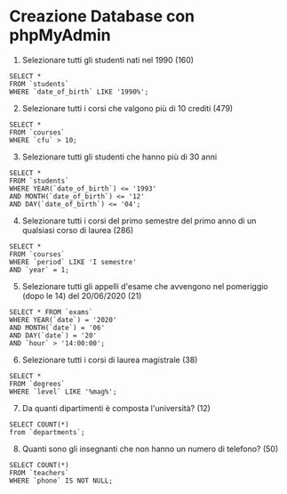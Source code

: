 # Creazione Database con phpMyAdmin

1. Selezionare tutti gli studenti nati nel 1990 (160)
```
SELECT * 
FROM `students`
WHERE `date_of_birth` LIKE '1990%';
```

2. Selezionare tutti i corsi che valgono più di 10 crediti (479)
```
SELECT * 
FROM `courses`
WHERE `cfu` > 10;
```

3. Selezionare tutti gli studenti che hanno più di 30 anni
```
SELECT *
FROM `students`
WHERE YEAR(`date_of_birth`) <= '1993' 
AND MONTH(`date_of_birth`) <= '12' 
AND DAY(`date_of_birth`) <= '04';
```

4. Selezionare tutti i corsi del primo semestre del primo anno di un qualsiasi corso di laurea (286)
```
SELECT * 
FROM `courses`
WHERE `period` LIKE 'I semestre' 
AND `year` = 1;
```

5. Selezionare tutti gli appelli d'esame che avvengono nel pomeriggio (dopo le 14) del 20/06/2020 (21)
```
SELECT * FROM `exams`
WHERE YEAR(`date`) = '2020'
AND MONTH(`date`) = '06'
AND DAY(`date`) = '20'
AND `hour` > '14:00:00';
```

6. Selezionare tutti i corsi di laurea magistrale (38)
```
SELECT * 
FROM `degrees`
WHERE `level` LIKE '%mag%';
```

7. Da quanti dipartimenti è composta l'università? (12)
```
SELECT COUNT(*)
from `departments`;
```

8. Quanti sono gli insegnanti che non hanno un numero di telefono? (50)
```
SELECT COUNT(*)
FROM `teachers`
WHERE `phone` IS NOT NULL;
```
